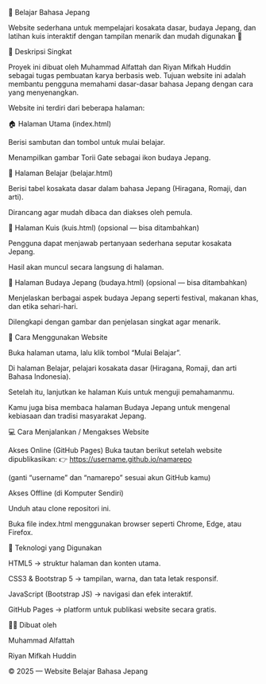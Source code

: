 🗾 Belajar Bahasa Jepang

Website sederhana untuk mempelajari kosakata dasar, budaya Jepang, dan latihan kuis interaktif dengan tampilan menarik dan mudah digunakan 🌸

📖 Deskripsi Singkat

Proyek ini dibuat oleh Muhammad Alfattah dan Riyan Mifkah Huddin sebagai tugas pembuatan karya berbasis web.
Tujuan website ini adalah membantu pengguna memahami dasar-dasar bahasa Jepang dengan cara yang menyenangkan.

Website ini terdiri dari beberapa halaman:

🏠 Halaman Utama (index.html)

Berisi sambutan dan tombol untuk mulai belajar.

Menampilkan gambar Torii Gate sebagai ikon budaya Jepang.

📘 Halaman Belajar (belajar.html)

Berisi tabel kosakata dasar dalam bahasa Jepang (Hiragana, Romaji, dan arti).

Dirancang agar mudah dibaca dan diakses oleh pemula.

🎯 Halaman Kuis (kuis.html) (opsional — bisa ditambahkan)

Pengguna dapat menjawab pertanyaan sederhana seputar kosakata Jepang.

Hasil akan muncul secara langsung di halaman.

🎎 Halaman Budaya Jepang (budaya.html) (opsional — bisa ditambahkan)

Menjelaskan berbagai aspek budaya Jepang seperti festival, makanan khas, dan etika sehari-hari.

Dilengkapi dengan gambar dan penjelasan singkat agar menarik.

🧭 Cara Menggunakan Website

Buka halaman utama, lalu klik tombol “Mulai Belajar”.

Di halaman Belajar, pelajari kosakata dasar (Hiragana, Romaji, dan arti Bahasa Indonesia).

Setelah itu, lanjutkan ke halaman Kuis untuk menguji pemahamanmu.

Kamu juga bisa membaca halaman Budaya Jepang untuk mengenal kebiasaan dan tradisi masyarakat Jepang.

💻 Cara Menjalankan / Mengakses Website

Akses Online (GitHub Pages)
Buka tautan berikut setelah website dipublikasikan:
👉 https://username.github.io/namarepo

(ganti “username” dan “namarepo” sesuai akun GitHub kamu)

Akses Offline (di Komputer Sendiri)

Unduh atau clone repositori ini.

Buka file index.html menggunakan browser seperti Chrome, Edge, atau Firefox.

🧰 Teknologi yang Digunakan

HTML5 → struktur halaman dan konten utama.

CSS3 & Bootstrap 5 → tampilan, warna, dan tata letak responsif.

JavaScript (Bootstrap JS) → navigasi dan efek interaktif.

GitHub Pages → platform untuk publikasi website secara gratis.

👨‍💻 Dibuat oleh

Muhammad Alfattah

Riyan Mifkah Huddin

© 2025 — Website Belajar Bahasa Jepang
